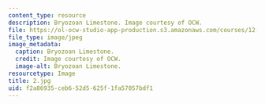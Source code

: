 ```yaml
---
content_type: resource
description: Bryozoan Limestone. Image courtesy of OCW.
file: https://ol-ocw-studio-app-production.s3.amazonaws.com/courses/12-110-sedimentary-geology-fall-2004/f2a86935ceb652d5625f1fa57057bdf1_2.jpg
file_type: image/jpeg
image_metadata:
  caption: Bryozoan Limestone.
  credit: Image courtesy of OCW.
  image-alt: Bryozoan Limestone.
resourcetype: Image
title: 2.jpg
uid: f2a86935-ceb6-52d5-625f-1fa57057bdf1
---
```

